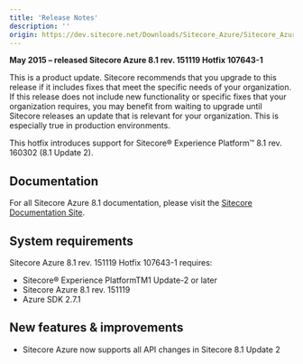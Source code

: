 ```yaml
---
title: 'Release Notes'
description: ''
origin: https://dev.sitecore.net/Downloads/Sitecore_Azure/Sitecore_Azure_81/Sitecore_Azure_81_rev_151119_Hotfix_1076431/Release_Notes
---
```


**May 2015 – released Sitecore Azure 8.1 rev. 151119 Hotfix 107643-1**

This is a product update. Sitecore recommends that you upgrade to this release if it includes fixes that meet the specific needs of your organization. If this release does not include new functionality or specific fixes that your organization requires, you may benefit from waiting to upgrade until Sitecore releases an update that is relevant for your organization. This is especially true in production environments.

This hotfix introduces support for Sitecore® Experience Platform™ 8.1 rev. 160302 (8.1 Update 2).

## Documentation

For all Sitecore Azure 8.1 documentation, please visit the [Sitecore Documentation Site](https://doc.sitecore.net/cloud/azure).

## System requirements

Sitecore Azure 8.1 rev. 151119 Hotfix 107643-1 requires:

- Sitecore® Experience PlatformTM1 Update-2 or later
- Sitecore Azure 8.1 rev. 151119
- Azure SDK 2.7.1

## New features & improvements

- Sitecore Azure now supports all API changes in Sitecore 8.1 Update 2
